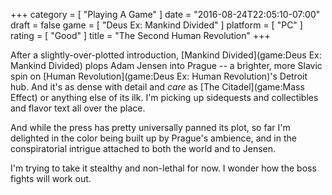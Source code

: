 +++
category = [ "Playing A Game" ]
date = "2016-08-24T22:05:10-07:00"
draft = false
game = [ "Deus Ex: Mankind Divided" ]
platform = [ "PC" ]
rating = [ "Good" ]
title = "The Second Human Revolution"
+++

After a slightly-over-plotted introduction, [Mankind Divided](game:Deus Ex: Mankind Divided) plops Adam Jensen into Prague -- a brighter, more Slavic spin on [Human Revolution](game:Deus Ex: Human Revolution)'s Detroit hub.  And it's as dense with detail and <i>care</i> as [The Citadel](game:Mass Effect) or anything else of its ilk.  I'm picking up sidequests and collectibles and flavor text all over the place.

And while the press has pretty universally panned its plot, so far I'm delighted in the color being built up by Prague's ambience, and in the conspiratorial intrigue attached to both the world and to Jensen.

I'm trying to take it stealthy and non-lethal for now.  I wonder how the boss fights will work out.
